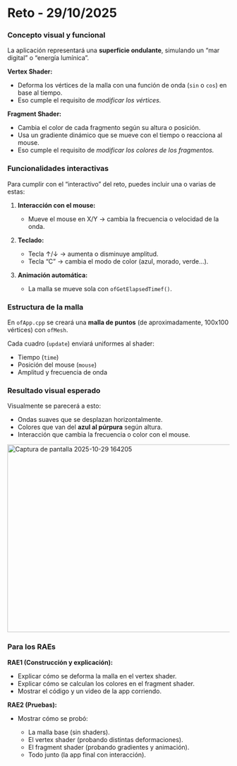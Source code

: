 # Reto - 29/10/2025

### Concepto visual y funcional

La aplicación representará una **superficie ondulante**, simulando un “mar digital” o “energía lumínica”.

**Vertex Shader:**

- Deforma los vértices de la malla con una función de onda (`sin` o `cos`) en base al tiempo.
- Eso cumple el requisito de *modificar los vértices.*

**Fragment Shader:**

- Cambia el color de cada fragmento según su altura o posición.
- Usa un gradiente dinámico que se mueve con el tiempo o reacciona al mouse.
- Eso cumple el requisito de *modificar los colores de los fragmentos.*

### Funcionalidades interactivas

Para cumplir con el “interactivo” del reto, puedes incluir una o varias de estas:

1. **Interacción con el mouse:**

   - Mueve el mouse en X/Y → cambia la frecuencia o velocidad de la onda.
 
2. **Teclado:**

   - Tecla ↑/↓ → aumenta o disminuye amplitud.
   - Tecla “C” → cambia el modo de color (azul, morado, verde...).
     
3. **Animación automática:**

   - La malla se mueve sola con `ofGetElapsedTimef()`.

### Estructura de la malla

En `ofApp.cpp` se creará una **malla de puntos** (de aproximadamente, 100x100 vértices) con `ofMesh`.

Cada cuadro (`update`) enviará uniformes al shader:

- Tiempo (`time`)
- Posición del mouse (`mouse`)
- Amplitud y frecuencia de onda

### Resultado visual esperado

Visualmente se parecerá a esto:

- Ondas suaves que se desplazan horizontalmente.
- Colores que van del **azul al púrpura** según altura.
- Interacción que cambia la frecuencia o color con el mouse.

<img width="766" height="425" alt="Captura de pantalla 2025-10-29 164205" src="https://github.com/user-attachments/assets/3610c0d8-4ec2-4edd-b930-ff7491eea9b4" />

### Para los RAEs

**RAE1 (Construcción y explicación):**

- Explicar cómo se deforma la malla en el vertex shader.
- Explicar cómo se calculan los colores en el fragment shader.
- Mostrar el código y un video de la app corriendo.

**RAE2 (Pruebas):**

- Mostrar cómo se probó:

  - La malla base (sin shaders).
  - El vertex shader (probando distintas deformaciones).
  - El fragment shader (probando gradientes y animación).
  - Todo junto (la app final con interacción).

